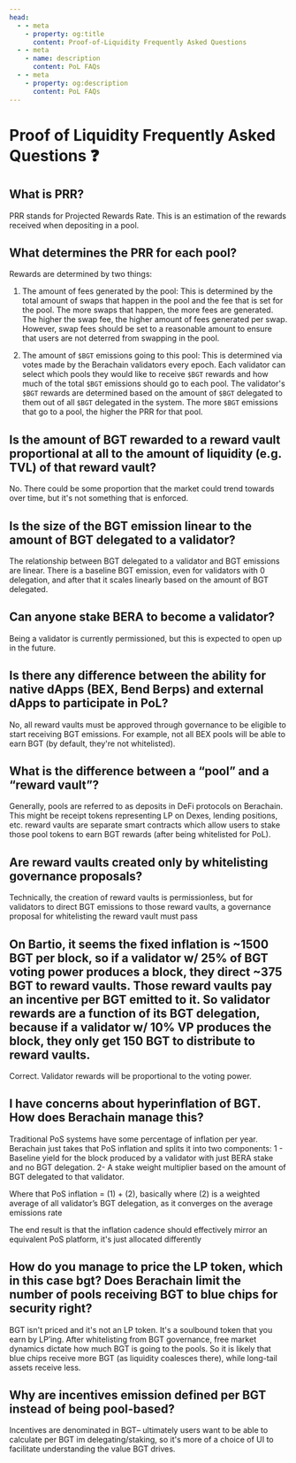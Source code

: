 ```yaml
---
head:
  - - meta
    - property: og:title
      content: Proof-of-Liquidity Frequently Asked Questions
  - - meta
    - name: description
      content: PoL FAQs
  - - meta
    - property: og:description
      content: PoL FAQs
---
```


# Proof of Liquidity Frequently Asked Questions ❓

## What is PRR?

PRR stands for Projected Rewards Rate. This is an estimation of the rewards received when depositing in a pool.

## What determines the PRR for each pool?

Rewards are determined by two things:

1. The amount of fees generated by the pool: This is determined by the total amount of swaps that happen in the pool and the fee that is set for the pool. The more swaps that happen, the more fees are generated. The higher the swap fee, the higher amount of fees generated per swap. However, swap fees should be set to a reasonable amount to ensure that users are not deterred from swapping in the pool.

2. The amount of `$BGT` emissions going to this pool: This is determined via votes made by the Berachain validators every epoch. Each validator can select which pools they would like to receive `$BGT` rewards and how much of the total `$BGT` emissions should go to each pool. The validator's `$BGT` rewards are determined based on the amount of `$BGT` delegated to them out of all `$BGT` delegated in the system. The more `$BGT` emissions that go to a pool, the higher the PRR for that pool.

## Is the amount of BGT rewarded to a reward vault proportional at all to the amount of liquidity (e.g. TVL) of that reward vault?

No. There could be some proportion that the market could trend towards over time, but it's not something that is enforced.

## Is the size of the BGT emission linear to the amount of BGT delegated to a validator?

The relationship between BGT delegated to a validator and BGT emissions are linear. There is a baseline BGT emission, even for validators with 0 delegation, and after that it scales linearly based on the amount of BGT delegated.

## Can anyone stake BERA to become a validator?

Being a validator is currently permissioned, but this is expected to open up in the future.

## Is there any difference between the ability for native dApps (BEX, Bend Berps) and external dApps to participate in PoL?

No, all reward vaults must be approved through governance to be eligible to start receiving BGT emissions. For example, not all BEX pools will be able to earn BGT (by default, they're not whitelisted).

## What is the difference between a “pool” and a “reward vault”?

Generally, pools are referred to as deposits in DeFi protocols on Berachain. This might be receipt tokens representing LP on Dexes, lending positions, etc. reward vaults are separate smart contracts which allow users to stake those pool tokens to earn BGT rewards (after being whitelisted for PoL).

## Are reward vaults created only by whitelisting governance proposals?

Technically, the creation of reward vaults is permissionless, but for validators to direct BGT emissions to those reward vaults, a governance proposal for whitelisting the reward vault must pass

## On Bartio, it seems the fixed inflation is ~1500 BGT per block, so if a validator w/ 25% of BGT voting power produces a block, they direct ~375 BGT to reward vaults. Those reward vaults pay an incentive per BGT emitted to it. So validator rewards are a function of its BGT delegation, because if a validator w/ 10% VP produces the block, they only get 150 BGT to distribute to reward vaults.

Correct. Validator rewards will be proportional to the voting power.

## I have concerns about hyperinflation of BGT. How does Berachain manage this?

Traditional PoS systems have some percentage of inflation per year. Berachain just takes that PoS inflation and splits it into two components:
1 - Baseline yield for the block produced by a validator with just BERA stake and no BGT delegation.
2- A stake weight multiplier based on the amount of BGT delegated to that validator.

Where that PoS inflation = (1) + (2), basically where (2) is a weighted average of all validator’s BGT delegation, as it converges on the average emissions rate

The end result is that the inflation cadence should effectively mirror an equivalent PoS platform, it's just allocated differently

## How do you manage to price the LP token, which in this case bgt? Does Berachain limit the number of pools receiving BGT to blue chips for security right?

BGT isn't priced and it's not an LP token. It's a soulbound token that you earn by LP’ing. After whitelisting from BGT governance, free market dynamics dictate how much BGT is going to the pools. So it is likely that blue chips receive more BGT (as liquidity coalesces there), while long-tail assets receive less.

## Why are incentives emission defined per BGT instead of being pool-based?

Incentives are denominated in BGT– ultimately users want to be able to calculate per BGT im delegating/staking, so it's more of a choice of UI to facilitate understanding the value BGT drives.
